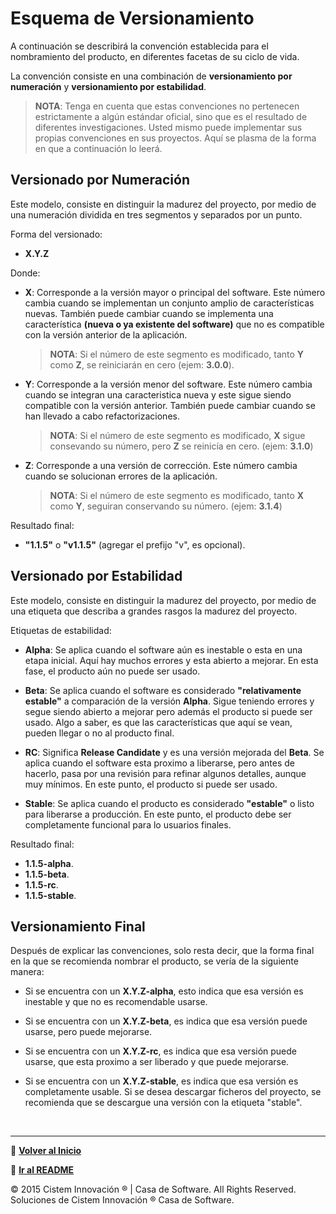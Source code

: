 # **Esquema de Versionamiento**

A continuación se describirá la convención establecida para el nombramiento del producto, en diferentes facetas de su ciclo de vida.

La convención consiste en una combinación de **versionamiento por numeración** y **versionamiento por estabilidad**.

> **NOTA**: Tenga en cuenta que estas convenciones no pertenecen estrictamente a algún estándar oficial, sino que es el resultado de diferentes investigaciones. Usted mismo puede implementar sus propias convenciones en sus proyectos. Aquí se plasma de la forma en que a continuación lo leerá.

## **Versionado por Numeración**

Este modelo, consiste en distinguir la madurez del proyecto, por medio de una numeración dividida en tres segmentos y separados por un punto.

Forma del versionado:

- **X.Y.Z** 

Donde:

- **X**: Corresponde a la versión mayor o principal del software. Este número cambia cuando se implementan un conjunto amplio de características nuevas. También puede cambiar cuando se implementa una característica **(nueva o ya existente del software)** que no es compatible con la versión anterior de la aplicación.

    > **NOTA**: Si el número de este segmento es modificado, tanto **Y** como **Z**, se reiniciarán en cero (ejem: **3.0.0**).

- **Y**: Corresponde a la versión menor del software. Este número cambia cuando se integran una caracteristica nueva y este sigue siendo compatible con la versión anterior. También puede cambiar cuando se han llevado a cabo refactorizaciones.

    > **NOTA**: Si el número de este segmento es modificado, **X** sigue consevando su número, pero **Z** se reinicía en cero. (ejem: **3.1.0**)

- **Z**: Corresponde a una versión de corrección. Este número cambia cuando se solucionan errores de la aplicación.

    > **NOTA**: Si el número de este segmento es modificado, tanto **X** como **Y**, seguiran conservando su número. (ejem: **3.1.4**)

Resultado final:

- **"1.1.5"** o **"v1.1.5"** (agregar el prefijo "v", es opcional).

## **Versionado por Estabilidad**

Este modelo, consiste en distinguir la madurez del proyecto, por medio de una etiqueta que describa a grandes rasgos la madurez del proyecto.

Etiquetas de estabilidad:

- **Alpha**: Se aplica cuando el software aún es inestable o esta en una etapa inicial. Aquí hay muchos errores y esta abierto a mejorar. En esta fase, el producto aún no puede ser usado.

- **Beta**: Se aplica cuando el software es considerado **"relativamente estable"** a comparación de la versión **Alpha**. Sigue teniendo errores y segue siendo abierto a mejorar pero además el producto si puede ser usado. Algo a saber, es que las características que aquí se vean, pueden llegar o no al producto final.

- **RC**: Significa **Release Candidate** y es una versión mejorada del **Beta**. Se aplica cuando el software esta proximo a liberarse, pero antes de hacerlo, pasa por una revisión para refinar algunos detalles, aunque muy mínimos. En este punto, el producto si puede ser usado.

- **Stable**: Se aplica cuando el producto es considerado **"estable"** o listo para liberarse a producción. En este punto, el producto debe ser completamente funcional para lo usuarios finales.

Resultado final:

- **1.1.5-alpha**.
- **1.1.5-beta**.
- **1.1.5-rc**.
- **1.1.5-stable**.

## **Versionamiento Final**

Después de explicar las convenciones, solo resta decir, que la forma final en la que se recomienda nombrar el producto, se vería de la siguiente manera:

- Si se encuentra con un **X.Y.Z-alpha**, esto indica que esa versión es inestable y que no es recomendable usarse.

- Si se encuentra con un **X.Y.Z-beta**, es indica que esa versión puede usarse, pero puede mejorarse.

- Si se encuentra con un **X.Y.Z-rc**, es indica que esa versión puede usarse, que esta proximo a ser liberado y que puede mejorarse.

- Si se encuentra con un **X.Y.Z-stable**, es indica que esa versión es completamente usable. Si se desea descargar ficheros del proyecto, se recomienda que se descargue una versión con la etiqueta "stable".

<br>

--- 
📌 **[Volver al Inicio](https://github.com/DanielGonzalez-Cistem/dashboard-cistem-skeleton)**

📌 **[Ir al README](./README.md)**

© 2015 Cistem Innovación ® | Casa de Software. All Rights Reserved. Soluciones de Cistem Innovación ® Casa de Software.